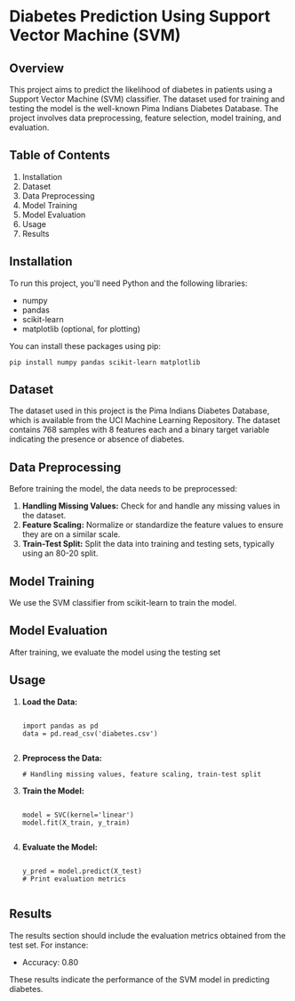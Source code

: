 <!DOCTYPE html>
<html lang="en">
<body>

<h1>Diabetes Prediction Using Support Vector Machine (SVM)</h1>

<h2>Overview</h2>
<p>This project aims to predict the likelihood of diabetes in patients using a Support Vector Machine (SVM) classifier. The dataset used for training and testing the model is the well-known Pima Indians Diabetes Database. The project involves data preprocessing, feature selection, model training, and evaluation.</p>

<h2>Table of Contents</h2>
<ol>
    <li>Installation</li>
    <li>Dataset</li>
    <li>Data Preprocessing</li>
    <li>Model Training</li>
    <li>Model Evaluation</li>
    <li>Usage</li>
    <li>Results</li>
    
</ol>

<h2 id="installation">Installation</h2>
<p>To run this project, you'll need Python and the following libraries:</p>
<ul>
    <li>numpy</li>
    <li>pandas</li>
    <li>scikit-learn</li>
    <li>matplotlib (optional, for plotting)</li>
</ul>
<p>You can install these packages using pip:</p>
<pre><code>pip install numpy pandas scikit-learn matplotlib</code></pre>

<h2 id="dataset">Dataset</h2>
<p>The dataset used in this project is the Pima Indians Diabetes Database, which is available from the UCI Machine Learning Repository. The dataset contains 768 samples with 8 features each and a binary target variable indicating the presence or absence of diabetes.</p>

<h2 id="data-preprocessing">Data Preprocessing</h2>
<p>Before training the model, the data needs to be preprocessed:</p>
<ol>
    <li><strong>Handling Missing Values:</strong> Check for and handle any missing values in the dataset.</li>
    <li><strong>Feature Scaling:</strong> Normalize or standardize the feature values to ensure they are on a similar scale.</li>
    <li><strong>Train-Test Split:</strong> Split the data into training and testing sets, typically using an 80-20 split.</li>
</ol>

<h2 id="model-training">Model Training</h2>
<p>We use the SVM classifier from scikit-learn to train the model.</p>


<h2 id="model-evaluation">Model Evaluation</h2>
<p>After training, we evaluate the model using the testing set</p>


<h2 id="usage">Usage</h2>
<ol>
    <li><strong>Load the Data:</strong></li>
    <pre><code>
import pandas as pd
data = pd.read_csv('diabetes.csv')
    </code></pre>
    <li><strong>Preprocess the Data:</strong></li>
    <pre><code># Handling missing values, feature scaling, train-test split</code></pre>
    <li><strong>Train the Model:</strong></li>
    <pre><code>
model = SVC(kernel='linear')
model.fit(X_train, y_train)
    </code></pre>
    <li><strong>Evaluate the Model:</strong></li>
    <pre><code>
y_pred = model.predict(X_test)
# Print evaluation metrics
    </code></pre>
</ol>

<h2 id="results">Results</h2>
<p>The results section should include the evaluation metrics obtained from the test set. For instance:</p>
<ul>
    <li>Accuracy: 0.80</li>
    
</ul>
<p>These results indicate the performance of the SVM model in predicting diabetes.</p>

</body>
</html>
